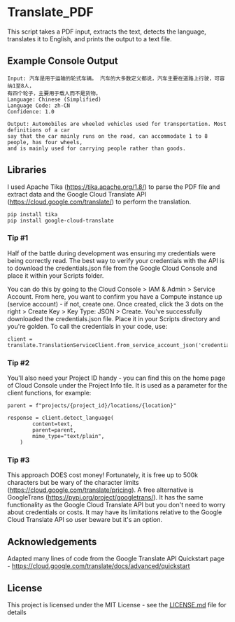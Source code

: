 # Translate_PDF
This script takes a PDF input, extracts the text, detects the language, translates it to English, and prints the output to a text file.

## Example Console Output

```
Input: 汽车是用于运输的轮式车辆。 汽车的大多数定义都说，汽车主要在道路上行驶，可容纳1至8人，
有四个轮子，主要用于载人而不是货物。 
Language: Chinese (Simplified)
Language Code: zh-CN
Confidence: 1.0

Output: Automobiles are wheeled vehicles used for transportation. Most definitions of a car 
say that the car mainly runs on the road, can accommodate 1 to 8 people, has four wheels, 
and is mainly used for carrying people rather than goods.
```

## Libraries
I used Apache Tika (https://tika.apache.org/1.8/) to parse the PDF file and extract data and the Google Cloud Translate API (https://cloud.google.com/translate/) to perform the translation. 

```
pip install tika
pip install google-cloud-translate 
```


### Tip #1 

Half of the battle during development was ensuring my credentials were being correctly read. The best way to verify your credentials with the API is to download the credentials.json file from the Google Cloud Console and place it within your Scripts folder. 

You can do this by going to the Cloud Console > IAM & Admin > Service Account. From here, you want to confirm you have a Compute instance up (service account) - if not, create one. Once created, click the 3 dots on the right > Create Key > Key Type: JSON > Create. You've successfully downloaded the credentials.json file. Place it in your Scripts directory and you're golden. To call the credentials in your code, use:
```
client = translate.TranslationServiceClient.from_service_account_json('credentials.json')
```

### Tip #2
You'll also need your Project ID handy - you can find this on the home page of Cloud Console under the Project Info tile. It is used as a parameter for the client functions, for example:
```
parent = f"projects/{project_id}/locations/{location}"

response = client.detect_language(
        content=text,
        parent=parent,
        mime_type="text/plain",
    )
```

### Tip #3

This approach DOES cost money! Fortunately, it is free up to 500k characters but be wary of the character limits (https://cloud.google.com/translate/pricing). A free alternative is GoogleTrans (https://pypi.org/project/googletrans/). It has the same functionality as the Google Cloud Translate API but you don't need to worry about credentials or costs. It may have its limitations relative to the Google Cloud Translate API so user beware but it's an option. 

## Acknowledgements

Adapted many lines of code from the Google Translate API Quickstart page - https://cloud.google.com/translate/docs/advanced/quickstart

## License

This project is licensed under the MIT License - see the [LICENSE.md](LICENSE.md) file for details
